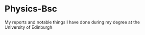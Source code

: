 # Physics-Bsc
My reports and notable things I have done during my degree at the University of Edinburgh
